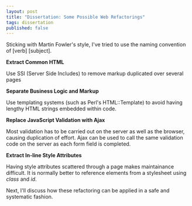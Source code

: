 ```yaml
---
layout: post
title: "Dissertation: Some Possible Web Refactorings"
tags: dissertation
published: false
---
```

Sticking with Martin Fowler's style, I've tried to use the naming convention of [verb] [subject].

**Extract Common HTML**

Use SSI (Server Side Includes) to remove markup duplicated over several pages

**Separate Business Logic and Markup**

Use templating systems (such as Perl's HTML::Template) to avoid having lengthy HTML strings embedded within code.

**Replace JavaScript Validation with Ajax**

Most validation has to be carried out on the server as well as the browser, causing duplication of effort.
Ajax can be used to call the same validation code on the server as each form field is completed.

**Extract In-line Style Attributes**

Having style attributes scattered through a page makes maintainance difficult.
It is normally better to reference elements from a stylesheet using *class* and *id*.

Next, I'll discuss how these refactoring can be applied in a safe and systematic fashion.

